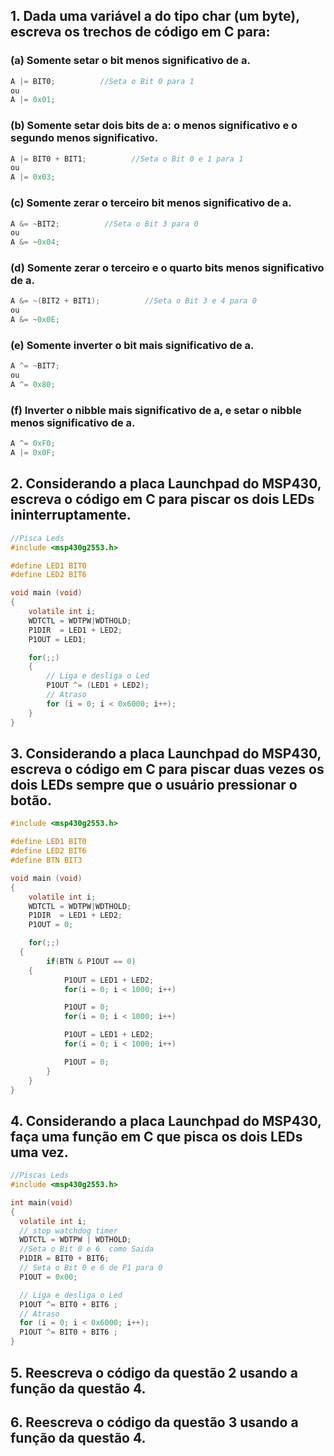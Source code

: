 ## 1. Dada uma variável a do tipo char (um byte), escreva os trechos de código em C para:
### (a) Somente setar o bit menos significativo de a.
```C
A |= BIT0;          //Seta o Bit 0 para 1
ou
A |= 0x01;
```

### (b) Somente setar dois bits de a: o menos significativo e o segundo menos significativo.
```C
A |= BIT0 + BIT1;          //Seta o Bit 0 e 1 para 1
ou
A |= 0x03;
```
### (c) Somente zerar o terceiro bit menos significativo de a.
```C
A &= ~BIT2;          //Seta o Bit 3 para 0
ou
A &= ~0x04;
```
### (d) Somente zerar o terceiro e o quarto bits menos significativo de a.
```C
A &= ~(BIT2 + BIT1);          //Seta o Bit 3 e 4 para 0
ou
A &= ~0x0E;
```
### (e) Somente inverter o bit mais significativo de a.
```C
A ^= ~BIT7;
ou
A ^= 0x80;
```
### (f) Inverter o nibble mais significativo de a, e setar o nibble menos significativo de a.
```C
A ^= 0xF0;
A |= 0x0F;
```
## 2. Considerando a placa Launchpad do MSP430, escreva o código em C para piscar os dois LEDs ininterruptamente.
```C
//Pisca Leds
#include <msp430g2553.h>

#define LED1 BIT0
#define LED2 BIT6

void main (void)
{
    volatile int i;
    WDTCTL = WDTPW|WDTHOLD;
    P1DIR  = LED1 + LED2;
    P1OUT = LED1;

    for(;;)
    {
        // Liga e desliga o Led
        P1OUT ^= (LED1 + LED2);
        // Atraso
        for (i = 0; i < 0x6000; i++);
    }
}
```

## 3. Considerando a placa Launchpad do MSP430, escreva o código em C para piscar duas vezes os dois LEDs sempre que o usuário pressionar o botão.
```C
#include <msp430g2553.h>

#define LED1 BIT0
#define LED2 BIT6
#define BTN BIT3

void main (void)
{
	volatile int i;
	WDTCTL = WDTPW|WDTHOLD;
	P1DIR  = LED1 + LED2;
	P1OUT = 0;

	for(;;)
  {
		if(BTN & P1OUT == 0)
    {
			P1OUT = LED1 + LED2;
			for(i = 0; i < 1000; i++)

			P1OUT = 0;
			for(i = 0; i < 1000; i++)

			P1OUT = LED1 + LED2;
			for(i = 0; i < 1000; i++)

			P1OUT = 0;
		}
	}
}
```
## 4. Considerando a placa Launchpad do MSP430, faça uma função em C que pisca os dois LEDs uma vez.
```C
//Piscas Leds
#include <msp430g2553.h>

int main(void)
{
  volatile int i;
  // stop watchdog timer
  WDTCTL = WDTPW | WDTHOLD;
  //Seta o Bit 0 e 6  como Saida
  P1DIR = BIT0 + BIT6;
  // Seta o Bit 0 e 6 de P1 para 0
  P1OUT = 0x00;

  // Liga e desliga o Led
  P1OUT ^= BIT0 + BIT6 ;
  // Atraso
  for (i = 0; i < 0x6000; i++);
  P1OUT ^= BIT0 + BIT6 ;
}
```

## 5. Reescreva o código da questão 2 usando a função da questão 4.

## 6. Reescreva o código da questão 3 usando a função da questão 4.
